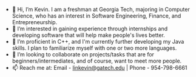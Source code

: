 - 👋 Hi, I’m Kevin. I am a freshman at Georgia Tech, majoring in Computer Science, who has an interest in Software Engineering, Finance, and Entrepreneurship.
- 👀 I’m interested in gaining experience through internships and developing software that will help make people's lives better. 
- 🌱 I’m proficient in C++, and I'm currently further developing my Java skills. I plan to familiarize myself with one or two more languages. 
- 💞️ I’m looking to collaborate on projects/tasks that are for beginners/intermediates, and of course, want to meet more people.
- 📫 Reach me at: Email - linkevin@gatech.edu | Phone - 954-798-6661

<!---
klin2219/klin2219 is a ✨ special ✨ repository because its `README.md` (this file) appears on your GitHub profile.
You can click the Preview link to take a look at your changes.
--->
